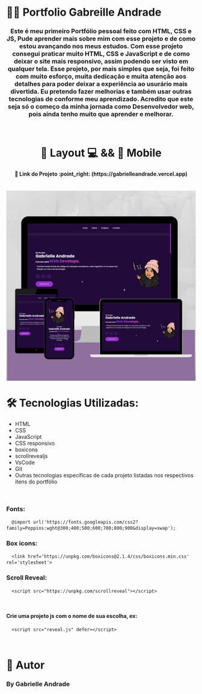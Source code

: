 # 👨‍💻 Portfolio Gabreille Andrade


<h3  align="center" >Este é meu primeiro Portfólio pessoal feito com HTML, CSS e JS, Pude aprender mais sobre mim com esse projeto e de como estou avançando nos meus estudos. Com esse projeto consegui praticar muito HTML, CSS e JavaScript e de como deixar o site mais responsivo, assim podendo ser visto em qualquer tela. Esse projeto, por mais simples que seja, foi feito com muito esforço, muita dedicação e muita atenção aos detalhes para poder deixar a experiência ao usurário mais divertida. Eu pretendo fazer melhorias e também usar outras tecnologias de conforme meu aprendizado. Acredito que este seja só o começo da minha jornada como Desenvolvedor web, pois ainda tenho muito que aprender e melhorar.</h3>
<br>


<h1 align="center"> 🎨 Layout 💻 && 📱 Mobile </h1>
<h4 align="center" >🔗 Link do Projeto :point_right: (https://gabrielleandrade.vercel.app)</h4> <br>
<img align="center" src="https://raw.githubusercontent.com/Gbiiandrad/My-Repository-/main/Imagens/img%20meu%20portfolio/montagem%20de%20telas.png">
<br>

# 🛠️ Tecnologias Utilizadas:
<ul>
  <li>HTML</li>
  <li>CSS</li>
  <li>JavaScript</li>
  <li>CSS responsivo</li>
  <li>boxicons</li>
  <li>scrollrevealjs</li>
  <li>VsCode</li>
  <li>Git</li>
  <li>Outras tecnologias específicas de cada projeto listadas nos respectivos itens do portfólio</li>
</ul>


<br>

### Fonts:
```
  @import url('https://fonts.googleapis.com/css2?family=Poppins:wght@300;400;500;600;700;800;900&display=swap');
```

### Box icons:
```
  <link href='https://unpkg.com/boxicons@2.1.4/css/boxicons.min.css' rel='stylesheet'>
```

### Scroll Reveal:
```
  <script src="https://unpkg.com/scrollreveal"></script>
```
<br>

#### Crie uma projeto js com o nome de sua escolha, ex:</h4>
```
  <script src="reveal.js" defer></script>
```
<br>

# 🧠 Autor
<h3> By Gabrielle Andrade</h3>

